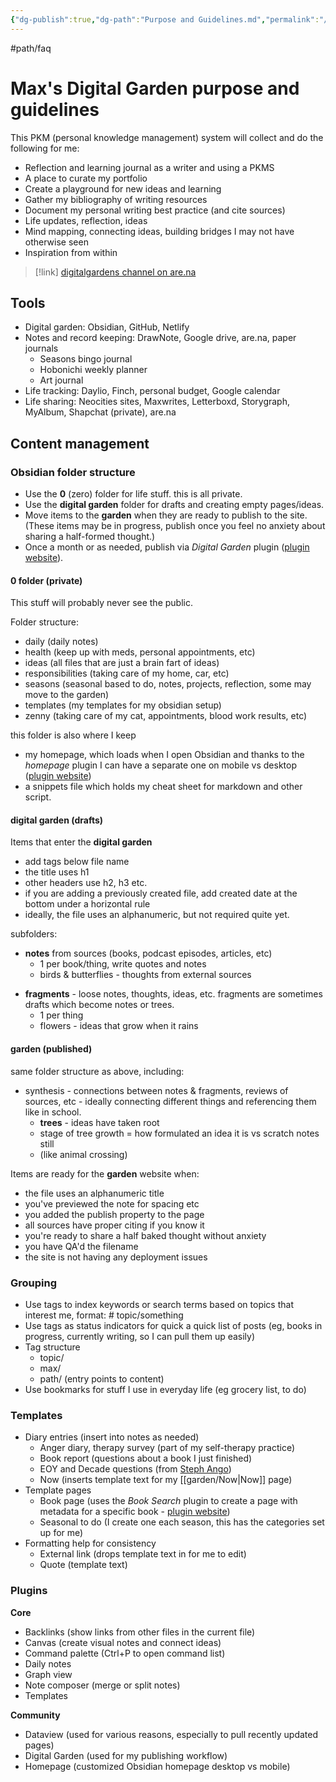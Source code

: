 ```yaml
---
{"dg-publish":true,"dg-path":"Purpose and Guidelines.md","permalink":"/purpose-and-guidelines/","created":"2024-12-14T14:33:35.397-05:00","updated":"2025-02-01T00:19:09.754-05:00"}
---
```


#path/faq

# Max's Digital Garden purpose and guidelines 

This PKM (personal knowledge management) system will collect and do the following for me:

- Reflection and learning journal as a writer and using a PKMS
- A place to curate my portfolio
- Create a playground for new ideas and learning
- Gather my bibliography of writing resources
- Document my personal writing best practice (and cite sources)
- Life updates, reflection, ideas
- Mind mapping, connecting ideas, building bridges I may not have otherwise seen
- Inspiration from within 

> [!link]
[digitalgardens channel on are.na](https://www.are.na/max-bones/digitalgarden-8iohdsr1rc4)

## Tools

- Digital garden: Obsidian, GitHub, Netlify
- Notes and record keeping: DrawNote, Google drive, are.na, paper journals
	- Seasons bingo journal
	- Hobonichi weekly planner
	- Art journal
- Life tracking: Daylio, Finch, personal budget, Google calendar 
- Life sharing: Neocities sites, Maxwrites, Letterboxd, Storygraph, MyAlbum, Shapchat (private), are.na
## Content management 

### Obsidian folder structure 
- Use the **0** (zero) folder for life stuff. this is all private.
- Use the **digital garden** folder for drafts and creating empty pages/ideas.
- Move items to the **garden** when they are ready to publish to the site. (These items may be in progress, publish once you feel no anxiety about sharing a half-formed thought.)
- Once a month or as needed, publish via *Digital Garden* plugin ([plugin website](https://dg-docs.ole.dev/)).

#### 0 folder (private)
This stuff will probably never see the public.

Folder structure:
- daily (daily notes)
- health (keep up with meds, personal appointments, etc)
- ideas (all files that are just a brain fart of ideas)
- responsibilities (taking care of my home, car, etc)
- seasons (seasonal based to do, notes, projects, reflection, some may move to the garden)
- templates (my templates for my obsidian setup)
- zenny (taking care of my cat, appointments, blood work results, etc)

this folder is also where I keep 
- my homepage, which loads when I open Obsidian and thanks to the *homepage* plugin I can have a separate one on mobile vs desktop ([plugin website](https://github.com/mirnovov/obsidian-homepage))
- a snippets file which holds my cheat sheet for markdown and other script.

#### digital garden (drafts)
Items that enter the **digital garden**
- add tags below file name
- ​the title uses h1 
- other headers use h2, h3 etc.
- if you are adding a previously created file, add created date at the bottom under a horizontal rule
- ideally, the file uses an alphanumeric, but not required quite yet.

subfolders:
- **notes** from sources (books, podcast episodes, articles, etc)
	* 1 per book/thing, write quotes and notes 
	* birds & butterflies - thoughts from external sources
* **fragments** - loose notes, thoughts, ideas, etc. fragments are sometimes drafts which become notes or trees.
	* 1 per thing
	* flowers - ideas that grow when it rains

#### garden (published)
same folder structure as above, including:
- synthesis - connections between notes & fragments, reviews of sources, etc - ideally connecting different things and referencing them like in school.
	* **trees** - ideas have taken root
	- stage of tree growth = how formulated an idea it is vs scratch notes still
	- (like animal crossing)

Items are ready for the **garden** website when:
- the file uses an alphanumeric title 
- you've previewed the note for spacing etc 
- you added the publish property to the page
- all sources have proper citing if you know it
- you're ready to share a half baked thought without anxiety 
- you have QA'd the filename 
- the site is not having any deployment issues 
### Grouping 
- Use tags to index keywords or search terms based on topics that interest me, format: # topic/something 
- Use tags as status indicators for quick a quick list of posts (eg, books in progress, currently writing, so I can pull them up easily)
- Tag structure 
	- topic/
	- max/
	- path/ (entry points to content)
- Use bookmarks for stuff I use in everyday life (eg grocery list, to do)

### Templates
- Diary entries (insert into notes as needed)
	- Anger diary, therapy survey (part of my self-therapy practice)
	- Book report (questions about a book I just finished)
	- EOY and Decade questions (from [Steph Ango](https://stephango.com))
	- Now (inserts template text for my [[garden/Now\|Now]] page)
- Template pages
	- Book page (uses the *Book Search* plugin to create a page with metadata for a specific book - [plugin website](https://github.com/anpigon/obsidian-book-search-plugin))
	- Seasonal to do (I create one each season, this has the categories set up for me)
- Formatting help for consistency
	- External link (drops template text in for me to edit)
	- Quote (template text)

### Plugins
**Core**
- Backlinks (show links from other files in the current file)
- Canvas (create visual notes and connect ideas)
- Command palette (Ctrl+P to open command list)
- Daily notes
- Graph view
- Note composer (merge or split notes)
- Templates

**Community**
- Dataview (used for various reasons, especially to pull recently updated pages)
- Digital Garden (used for my publishing workflow)
- Homepage (customized Obsidian homepage desktop vs mobile)